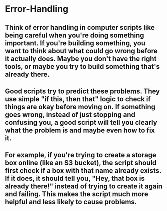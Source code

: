 # Error-Handling

## Think of error handling in computer scripts like being careful when you're doing something important. If you're building something, you want to think about what could go wrong before it actually does. Maybe you don't have the right tools, or maybe you try to build something that's already there.

## Good scripts try to predict these problems. They use simple "if this, then that" logic to check if things are okay before moving on. If something goes wrong, instead of just stopping and confusing you, a good script will tell you clearly what the problem is and maybe even how to fix it.

## For example, if you're trying to create a storage box online (like an S3 bucket), the script should first check if a box with that name already exists. If it does, it should tell you, "Hey, that box is already there!" instead of trying to create it again and failing. This makes the script much more helpful and less likely to cause problems.
